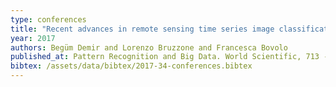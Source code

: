 ```yaml
---
type: conferences
title: "Recent advances in remote sensing time series image classification"
year: 2017
authors: Begüm Demir and Lorenzo Bruzzone and Francesca Bovolo
published_at: Pattern Recognition and Big Data. World Scientific, 713 -734, 2017
bibtex: /assets/data/bibtex/2017-34-conferences.bibtex 
---
```

